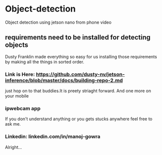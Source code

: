 # Object-detection
Object detection using jetson nano from phone video
## requirements need to be installed for detecting objects 
  Dusty Franklin made everything so easy for us installing those requirements by making all the things in sorted order.
  ### Link is Here: https://github.com/dusty-nv/jetson-inference/blob/master/docs/building-repo-2.md
  just hop on to that buddies.It is preety striaght forward. And one more on your mobile 
  ### ipwebcam app
  If you don't understand anything or you gets stucks anywhere feel free to ask me.
  ### Linkedin: linkedin.com/in/manoj-gowra
  
  Alright...

